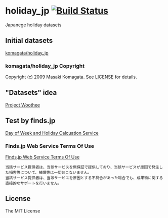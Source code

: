 # holiday_jp [![Build Status](https://travis-ci.org/k1LoW/holiday_jp.svg?branch=master)](https://travis-ci.org/k1LoW/holiday_jp)

Japanege holiday datasets

## Initial datasets

[komagata/holiday_jp](https://github.com/komagata/holiday_jp)

### komagata/holiday_jp Copyright

Copyright (c) 2009 Masaki Komagata. See [LICENSE](https://github.com/komagata/holiday_jp/blob/master/LICENSE) for details.

## "Datasets" idea

[Project Woothee](https://woothee.github.io/)

## Test by finds.jp

[Day of Week and Holiday Calcuation Service](http://www.finds.jp/wsdocs/calendar/index.html.ja)

### Finds.jp Web Service Terms Of Use

[Finds.jp Web Service Terms Of Use](http://www.finds.jp/wsdocs/tou.html.ja)

```
当該サービス提供者は、当該サービスを無保証で提供しており、当該サービスが原因で発生した損害等について、補償等は一切おこないません。
当該サービス提供者は、当該サービスを原因とする不具合があった場合でも、成果物に関する直接的なサポートを行いません。
```

## License

The MIT License


